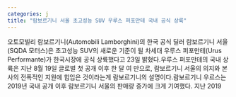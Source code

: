 ```yaml
---
categories: j
title: "람보르기니 서울 초고성능 SUV 우루스 퍼포만테 국내 공식 상륙"
---
```

오토모빌리 람보르기니(Automobili Lamborghini)의 한국 공식 딜러 람보르기니 서울(SQDA 모터스)은 초고성능 SUV의 새로운 기준이 될 차세대 우루스 퍼포만테(Urus Performante)가 한국시장에 공식 상륙했다고 23일 밝혔다.우루스 퍼포만테의 국내 상륙은 지난 8월 19일 글로벌 첫 공개 이후 한 달 여 만으로, 람보르기니 서울의 의지와 본사의 전폭적인 지원에 힘입은 것이라는게 람보르기니의 설명이다.람보르기니 우르스는 2019년 국내 공개 이후 람보르기니 서울의 판매량 증가에 크게 기여했다. 지난 2019